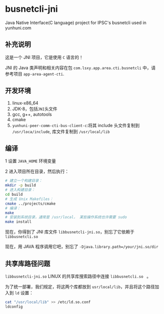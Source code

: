 # busnetcli-jni

Java Native Interface(C language) project for IPSC's busnetcli used in yunhuni.com

## 补充说明

这是一个 JNI 项目，它是使用 `C` 语言的！

JNI 的 Java 类声明和相关内容在包 `com.lsxy.app.area.cti.busnetcli` 中，请参考项目 `app-area-agent-cti`.

## 开发环境

1. linux-x86_64
2. JDK-8，包括`JNI`头文件
3. gcc, g++, autotools
4. cmake
5. `yunhuni-peer-comm-cti-bus-client-c`:将其 include 头文件复制到 `/usr/loca/include`, 库文件复制到 `/usr/local/lib`

## 编译
1 设置 `JAVA_HOME` 环境变量

2 进入项目所在目录，然后执行：

```sh
# 建立一个构建目录：
mkdir -p build
# 进入构建目录：
cd build
# 生成 Unix Makefiles：
cmake ../projects/cmake
# 编译：
make
# 安装到系统目录，通常是 /usr/local， 某些操作系统也许需要 sudo
make install
```

现在，你得到了 JNI 库文件 `libbusnetcli-jni.so`，别忘了它依赖于 `libbusnetcli.so`

现在，用 JAVA 程序调用它吧，别忘了 `-Djava.library.path=/your/jni.so/dir`

## 共享库路径问题
`libbusnetcli-jni.so` LINUX 的共享库搜索路径中连接 `libbusnetcli.so ` 。

为了统一部署，我们规定，将这两个库都放到 `usr/local/lib`，并且将这个路径加入到 `ld` 设置：

```sh
cat "/usr/local/lib" >> /etc/ld.so.conf
ldconfig
```
